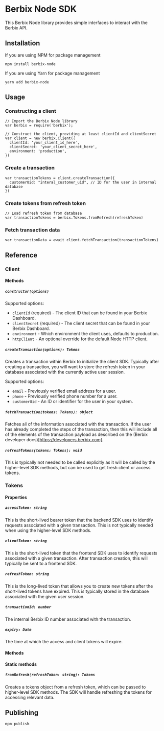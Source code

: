 # Berbix Node SDK

This Berbix Node library provides simple interfaces to interact with the Berbix API.

## Installation

If you are using NPM for package management

    npm install berbix-node

If you are using Yarn for package management

    yarn add berbix-node

## Usage

### Constructing a client

    // Import the Berbix Node library
    var berbix = require('berbix');

    // Construct the client, providing at least clientId and clientSecret
    var client = new berbix.Client({
      clientId: 'your_client_id_here',
      clientSecret: 'your_client_secret_here',
      environment: 'production',
    })

### Create a transaction

    var transactionTokens = client.createTransaction({
      customerUid: "interal_customer_uid", // ID for the user in internal database
    })

### Create tokens from refresh token

    // Load refresh token from database
    var transactionTokens = berbix.Tokens.fromRefresh(refreshToken)

### Fetch transaction data

    var transactionData = await client.fetchTransaction(transactionTokens)
 
## Reference

### Client

#### Methods

##### `constructor(options)`

Supported options:

 * `clientId` (required) - The client ID that can be found in your Berbix Dashboard.
 * `clientSecret` (required) - The client secret that can be found in your Berbix Dashboard.
 * `environment` - Which environment the client uses, defaults to production.
 * `httpClient` - An optional override for the default Node HTTP client.

##### `createTransaction(options): Tokens`

Creates a transaction within Berbix to initialize the client SDK. Typically after creating
a transaction, you will want to store the refresh token in your database associated with the
currently active user session.

Supported options:

 * `email` - Previously verified email address for a user.
 * `phone` - Previously verified phone number for a user.
 * `customerUid` - An ID or identifier for the user in your system.

##### `fetchTransaction(tokens: Tokens): object`

Fetches all of the information associated with the transaction. If the user has already completed the steps of the transaction, then this will include all of the elements of the transaction payload as described on the (Berbix developer docs)[https://developers.berbix.com].

##### `refreshTokens(tokens: Tokens): void`

This is typically not needed to be called explicitly as it will be called by the higher-level
SDK methods, but can be used to get fresh client or access tokens.

### Tokens

#### Properties

##### `accessToken: string`

This is the short-lived bearer token that the backend SDK uses to identify requests associated with a given transaction. This is not typically needed when using the higher-level SDK methods.

##### `clientToken: string`

This is the short-lived token that the frontend SDK uses to identify requests associated with a given transaction. After transaction creation, this will typically be sent to a frontend SDK.

##### `refreshToken: string`

This is the long-lived token that allows you to create new tokens after the short-lived tokens have expired. This is typically stored in the database associated with the given user session.

##### `transactionId: number`

The internal Berbix ID number associated with the transaction.

##### `expiry: Date`

The time at which the access and client tokens will expire.

#### Methods

#### Static methods

##### `fromRefresh(refreshToken: string): Tokens`

Creates a tokens object from a refresh token, which can be passed to higher-level SDK methods. The SDK will handle refreshing the tokens for accessing relevant data.

## Publishing

    npm publish
